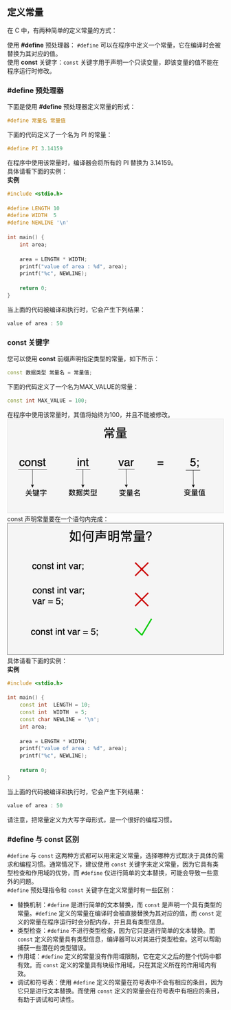 ## 定义常量

在 C 中，有两种简单的定义常量的方式：

使用 **#define** 预处理器： `#define` 可以在程序中定义一个常量，它在编译时会被替换为其对应的值。  
使用 **const** 关键字：`const` 关键字用于声明一个只读变量，即该变量的值不能在程序运行时修改。

### #define 预处理器

下面是使用 **#define** 预处理器定义常量的形式：

```c++
#define 常量名 常量值
```

下面的代码定义了一个名为 PI 的常量：

```c++
#define PI 3.14159
```

在程序中使用该常量时，编译器会将所有的 PI 替换为 3.14159。  
具体请看下面的实例：  
**实例**

```c++
#include <stdio.h>

#define LENGTH 10   
#define WIDTH  5
#define NEWLINE '\n'

int main() {
    int area;

    area = LENGTH * WIDTH;
    printf("value of area : %d", area);
    printf("%c", NEWLINE);

    return 0;
}
```

当上面的代码被编译和执行时，它会产生下列结果：

```c++
value of area : 50
```

### const 关键字

您可以使用 **const** 前缀声明指定类型的常量，如下所示：

```c++
const 数据类型 常量名 = 常量值;
```

下面的代码定义了一个名为MAX_VALUE的常量：

```c++
const int MAX_VALUE = 100;  
```

在程序中使用该常量时，其值将始终为100，并且不能被修改。  
![定义常量](../../resources/pictures/c-const-2021-01-15.png)  
const 声明常量要在一个语句内完成：  
![声明常量](../../resources/pictures/c-const-2021-01-15-2.png)  
具体请看下面的实例：  
**实例**

```c++
#include <stdio.h>

int main() {
    const int  LENGTH = 10;
    const int  WIDTH  = 5;
    const char NEWLINE = '\n';
    int area;

    area = LENGTH * WIDTH;
    printf("value of area : %d", area);
    printf("%c", NEWLINE);

    return 0;
}
```

当上面的代码被编译和执行时，它会产生下列结果：

```c++
value of area : 50
```

请注意，把常量定义为大写字母形式，是一个很好的编程习惯。

### #define 与 const 区别

`#define` 与 `const` 这两种方式都可以用来定义常量，选择哪种方式取决于具体的需求和编程习惯。通常情况下，建议使用 `const`
关键字来定义常量，因为它具有类型检查和作用域的优势，而 `#define` 仅进行简单的文本替换，可能会导致一些意外的问题。  
`#define` 预处理指令和 `const` 关键字在定义常量时有一些区别：

- 替换机制：`#define` 是进行简单的文本替换，而 `const` 是声明一个具有类型的常量。`#define`
  定义的常量在编译时会被直接替换为其对应的值，而 `const` 定义的常量在程序运行时会分配内存，并且具有类型信息。
- 类型检查：`#define` 不进行类型检查，因为它只是进行简单的文本替换。而 `const` 定义的常量具有类型信息，编译器可以对其进行类型检查。这可以帮助捕获一些潜在的类型错误。
- 作用域：`#define` 定义的常量没有作用域限制，它在定义之后的整个代码中都有效。而 `const` 定义的常量具有块级作用域，只在其定义所在的作用域内有效。
- 调试和符号表：使用 `#define` 定义的常量在符号表中不会有相应的条目，因为它只是进行文本替换。而使用 `const`
  定义的常量会在符号表中有相应的条目，有助于调试和可读性。